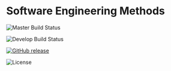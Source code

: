 
# Software Engineering Methods

![Master Build Status](https://github.com/padaukwai/IntegrationTestingRep/actions/workflows/updatemain.yml/badge.svg?branch=master)

![Develop Build Status](https://github.com/padaukwai/IntegrationTestingRep/actions/workflows/updatemain.yml/badge.svg?branch=develop)

[![GitHub release](https://img.shields.io/github/release/padaukwai/REPO.svg)](https://github.com/padaukwai/IntegrationTestingRep/releases/latest)

![License](https://img.shields.io/badge/License-Apache_2.0-blue.svg)
